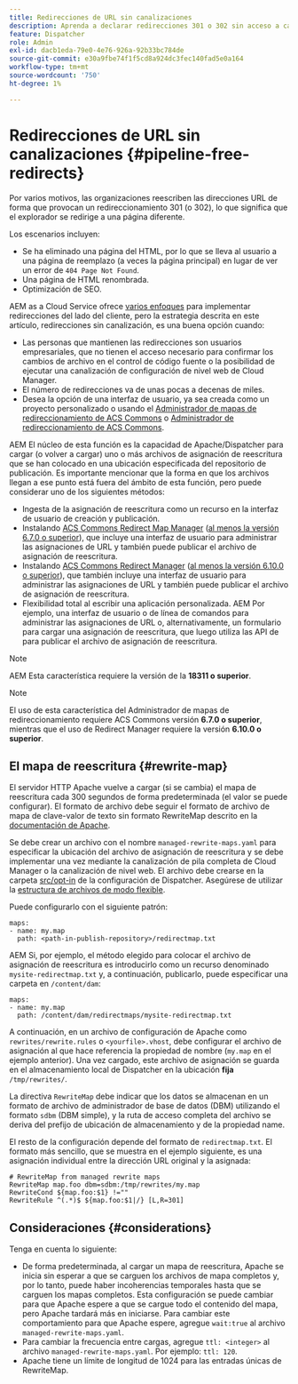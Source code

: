 ```yaml
---
title: Redirecciones de URL sin canalizaciones
description: Aprenda a declarar redirecciones 301 o 302 sin acceso a canalizaciones Git o Cloud Manager.
feature: Dispatcher
role: Admin
exl-id: dacb1eda-79e0-4e76-926a-92b33bc784de
source-git-commit: e30a9fbe74f1f5cd8a924dc3fec140fad5e0a164
workflow-type: tm+mt
source-wordcount: '750'
ht-degree: 1%

---
```


# Redirecciones de URL sin canalizaciones {#pipeline-free-redirects}

Por varios motivos, las organizaciones reescriben las direcciones URL de forma que provocan un redireccionamiento 301 (o 302), lo que significa que el explorador se redirige a una página diferente.

Los escenarios incluyen:

* Se ha eliminado una página del HTML, por lo que se lleva al usuario a una página de reemplazo (a veces la página principal) en lugar de ver un error de `404 Page Not Found`.
* Una página de HTML renombrada.
* Optimización de SEO.

AEM as a Cloud Service ofrece [varios enfoques](https://experienceleague.adobe.com/en/docs/experience-manager-learn/foundation/administration/url-redirection) para implementar redirecciones del lado del cliente, pero la estrategia descrita en este artículo, redirecciones sin canalización, es una buena opción cuando:

* Las personas que mantienen las redirecciones son usuarios empresariales, que no tienen el acceso necesario para confirmar los cambios de archivo en el control de código fuente o la posibilidad de ejecutar una canalización de configuración de nivel web de Cloud Manager.
* El número de redirecciones va de unas pocas a decenas de miles.
* Desea la opción de una interfaz de usuario, ya sea creada como un proyecto personalizado o usando el [Administrador de mapas de redireccionamiento de ACS Commons](https://adobe-consulting-services.github.io/acs-aem-commons/features/redirect-map-manager/index.html) o [Administrador de redireccionamiento de ACS Commons](https://adobe-consulting-services.github.io/acs-aem-commons/features/redirect-manager/subpages/rewritemap.html).

AEM El núcleo de esta función es la capacidad de Apache/Dispatcher para cargar (o volver a cargar) uno o más archivos de asignación de reescritura que se han colocado en una ubicación especificada del repositorio de publicación. Es importante mencionar que la forma en que los archivos llegan a ese punto está fuera del ámbito de esta función, pero puede considerar uno de los siguientes métodos:

* Ingesta de la asignación de reescritura como un recurso en la interfaz de usuario de creación y publicación.
* Instalando [ACS Commons Redirect Map Manager](https://adobe-consulting-services.github.io/acs-aem-commons/features/redirect-map-manager/index.html) ([al menos la versión 6.7.0 o superior](https://github.com/Adobe-Consulting-Services/acs-aem-commons/releases)), que incluye una interfaz de usuario para administrar las asignaciones de URL y también puede publicar el archivo de asignación de reescritura.
* Instalando [ACS Commons Redirect Manager](https://adobe-consulting-services.github.io/acs-aem-commons/features/redirect-manager/subpages/rewritemap.html) ([al menos la versión 6.10.0 o superior](https://github.com/Adobe-Consulting-Services/acs-aem-commons/releases)), que también incluye una interfaz de usuario para administrar las asignaciones de URL y también puede publicar el archivo de asignación de reescritura.
* Flexibilidad total al escribir una aplicación personalizada. AEM Por ejemplo, una interfaz de usuario o de línea de comandos para administrar las asignaciones de URL o, alternativamente, un formulario para cargar una asignación de reescritura, que luego utiliza las API de para publicar el archivo de asignación de reescritura.

>[!NOTE]
> AEM Esta característica requiere la versión de la **18311 o superior**.

>[!NOTE]
> El uso de esta característica del Administrador de mapas de redireccionamiento requiere ACS Commons versión **6.7.0 o superior**, mientras que el uso de Redirect Manager requiere la versión **6.10.0 o superior**.

## El mapa de reescritura {#rewrite-map}

El servidor HTTP Apache vuelve a cargar (si se cambia) el mapa de reescritura cada 300 segundos de forma predeterminada (el valor se puede configurar). El formato de archivo debe seguir el formato de archivo de mapa de clave-valor de texto sin formato RewriteMap descrito en la [documentación de Apache](https://httpd.apache.org/docs/2.4/rewrite/rewritemap.html#txt).

Se debe crear un archivo con el nombre `managed-rewrite-maps.yaml` para especificar la ubicación del archivo de asignación de reescritura y se debe implementar una vez mediante la canalización de pila completa de Cloud Manager o la canalización de nivel web. El archivo debe crearse en la carpeta [src/opt-in](https://github.com/adobe/aem-project-archetype/tree/develop/src/main/archetype/dispatcher.cloud/src/opt-in) de la configuración de Dispatcher. Asegúrese de utilizar la [estructura de archivos de modo flexible](/help/implementing/dispatcher/validation-debug.md#flexible-mode-file-structure).

Puede configurarlo con el siguiente patrón:

```
maps:
- name: my.map
  path: <path-in-publish-repository>/redirectmap.txt
```

AEM Si, por ejemplo, el método elegido para colocar el archivo de asignación de reescritura es introducirlo como un recurso denominado `mysite-redirectmap.txt` y, a continuación, publicarlo, puede especificar una carpeta en `/content/dam`:

```
maps:
- name: my.map
  path: /content/dam/redirectmaps/mysite-redirectmap.txt
```

A continuación, en un archivo de configuración de Apache como `rewrites/rewrite.rules` o `<yourfile>.vhost`, debe configurar el archivo de asignación al que hace referencia la propiedad de nombre (`my.map` en el ejemplo anterior). Una vez cargado, este archivo de asignación se guarda en el almacenamiento local de Dispatcher en la ubicación **fija** `/tmp/rewrites/`.

La directiva `RewriteMap` debe indicar que los datos se almacenan en un formato de archivo de administrador de base de datos (DBM) utilizando el formato `sdbm` (DBM simple), y la ruta de acceso completa del archivo se deriva del prefijo de ubicación de almacenamiento y de la propiedad name.

El resto de la configuración depende del formato de `redirectmap.txt`. El formato más sencillo, que se muestra en el ejemplo siguiente, es una asignación individual entre la dirección URL original y la asignada:

```
# RewriteMap from managed rewrite maps
RewriteMap map.foo dbm=sdbm:/tmp/rewrites/my.map
RewriteCond ${map.foo:$1} !=""
RewriteRule ^(.*)$ ${map.foo:$1|/} [L,R=301]
```


## Consideraciones {#considerations}

Tenga en cuenta lo siguiente:

* De forma predeterminada, al cargar un mapa de reescritura, Apache se inicia sin esperar a que se carguen los archivos de mapa completos y, por lo tanto, puede haber incoherencias temporales hasta que se carguen los mapas completos. Esta configuración se puede cambiar para que Apache espere a que se cargue todo el contenido del mapa, pero Apache tardará más en iniciarse. Para cambiar este comportamiento para que Apache espere, agregue `wait:true` al archivo `managed-rewrite-maps.yaml`.
* Para cambiar la frecuencia entre cargas, agregue `ttl: <integer>` al archivo `managed-rewrite-maps.yaml`. Por ejemplo: `ttl: 120`.
* Apache tiene un límite de longitud de 1024 para las entradas únicas de RewriteMap.

